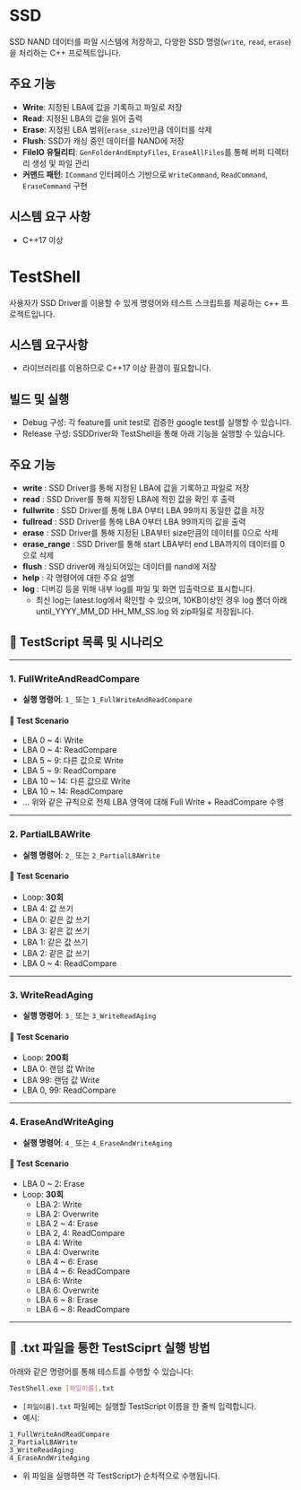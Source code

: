 # SSD

SSD NAND 데이터를 파일 시스템에 저장하고, 다양한 SSD 명령(`write`, `read`, `erase`)을 처리하는 C++ 프로젝트입니다.

## 주요 기능

- **Write**: 지정된 LBA에 값을 기록하고 파일로 저장  
- **Read**: 지정된 LBA의 값을 읽어 출력  
- **Erase**: 지정된 LBA 범위(`erase_size`)만큼 데이터를 삭제  
- **Flush**: SSD가 캐싱 중인 데이터를 NAND에 저장
- **FileIO 유틸리티**: `GenFolderAndEmptyFiles`, `EraseAllFiles`를 통해 버퍼 디렉터리 생성 및 파일 관리  
- **커맨드 패턴**: `ICommand` 인터페이스 기반으로 `WriteCommand`, `ReadCommand`, `EraseCommand` 구현  

## 시스템 요구 사항

- C++17 이상


# TestShell 

사용자가 SSD Driver를 이용할 수 있게 명령어와 테스트 스크립트를 제공하는 c++ 프로젝트입니다.  

## 시스템 요구사항 
- <filesystem> 라이브러리를 이용하므로 C++17 이상 환경이 필요합니다.  

## 빌드 및 실행

- Debug 구성: 각 feature를 unit test로 검증한 google test를 실행할 수 있습니다. 
- Release 구성: SSDDriver와 TestShell을 통해 아래 기능을 실행할 수 있습니다. 

## 주요 기능

- **write** : SSD Driver를 통해 지정된 LBA에 값을 기록하고 파일로 저장
- **read** : SSD Driver를 통해 지정된 LBA에 적힌 값을 확인 후 출력
- **fullwrite** : SSD Driver를 통해 LBA 0부터 LBA 99까지 동일한 값을 저장
- **fullread** : SSD Driver를 통해 LBA 0부터 LBA 99까지의 값을 출력
- **erase** : SSD Driver를 통해 지정된 LBA부터 size만큼의 데이터를 0으로 삭제
- **erase_range** : SSD Driver를 통해 start LBA부터 end LBA까지의 데이터를 0으로 삭제
- **flush** : SSD driver에 캐싱되어있는 데이터를 nand에 저장
- **help** : 각 명령어에 대한 주요 설명
- **log** : 디버깅 등을 위해 내부 log를 파일 및 화면 입출력으로 표시합니다. 
  - 최신 log는 latest.log에서 확인할 수 있으며, 10KB이상인 경우 log 폴더 아래 until_YYYY_MM_DD HH_MM_SS.log 와 zip파일로 저장됩니다.


## 🧪 TestScript 목록 및 시나리오

---

### **1. FullWriteAndReadCompare**
- **실행 명령어**: `1_` 또는 `1_FullWriteAndReadCompare`

#### 🔹 Test Scenario
- LBA 0 ~ 4: Write
- LBA 0 ~ 4: ReadCompare  
- LBA 5 ~ 9: 다른 값으로 Write  
- LBA 5 ~ 9: ReadCompare  
- LBA 10 ~ 14: 다른 값으로 Write  
- LBA 10 ~ 14: ReadCompare  
- … 위와 같은 규칙으로 전체 LBA 영역에 대해 Full Write + ReadCompare 수행

---

### **2. PartialLBAWrite**
- **실행 명령어**: `2_` 또는 `2_PartialLBAWrite`

#### 🔹 Test Scenario
- Loop: **30회**
- LBA 4: 값 쓰기  
- LBA 0: 같은 값 쓰기  
- LBA 3: 같은 값 쓰기  
- LBA 1: 같은 값 쓰기  
- LBA 2: 같은 값 쓰기  
- LBA 0 ~ 4: ReadCompare

---

### **3. WriteReadAging**
- **실행 명령어**: `3_` 또는 `3_WriteReadAging`

#### 🔹 Test Scenario
- Loop: **200회**
- LBA 0: 랜덤 값 Write  
- LBA 99: 랜덤 값 Write  
- LBA 0, 99: ReadCompare

---

### **4. EraseAndWriteAging**
- **실행 명령어**: `4_` 또는 `4_EraseAndWriteAging`

#### 🔹 Test Scenario
- LBA 0 ~ 2: Erase  
- Loop: **30회**  
  - LBA 2: Write  
  - LBA 2: Overwrite  
  - LBA 2 ~ 4: Erase  
  - LBA 2, 4: ReadCompare  
  - LBA 4: Write  
  - LBA 4: Overwrite  
  - LBA 4 ~ 6: Erase  
  - LBA 4 ~ 6: ReadCompare  
  - LBA 6: Write  
  - LBA 6: Overwrite  
  - LBA 6 ~ 8: Erase  
  - LBA 6 ~ 8: ReadCompare

---

## 🏃 .txt 파일을 통한 TestSciprt 실행 방법

아래와 같은 명령어를 통해 테스트를 수행할 수 있습니다:

```bash
TestShell.exe [파일이름].txt
```

- `[파일이름].txt` 파일에는 실행할 TestScript 이름을 한 줄씩 입력합니다.
- 예시:

```
1_FullWriteAndReadCompare
2_PartialLBAWrite
3_WriteReadAging
4_EraseAndWriteAging
```

- 위 파일을 실행하면 각 TestScript가 순차적으로 수행됩니다.

